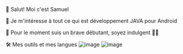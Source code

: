 👋 Salut! Moi c'est Samuel

👀 Je m'intéresse à tout ce qui est développement JAVA pour Android

🌱 Pour le moment suis un brave débutant, soyez indulgent 👨🏻

🛠️ Mes outils et mes langues
![image](https://user-images.githubusercontent.com/74216127/180431667-9cea6b10-085a-4f37-b694-4e764816413b.png) ![image](https://user-images.githubusercontent.com/74216127/180432040-bc140f50-8c7b-4d51-9a58-d79bdc308c60.png)
